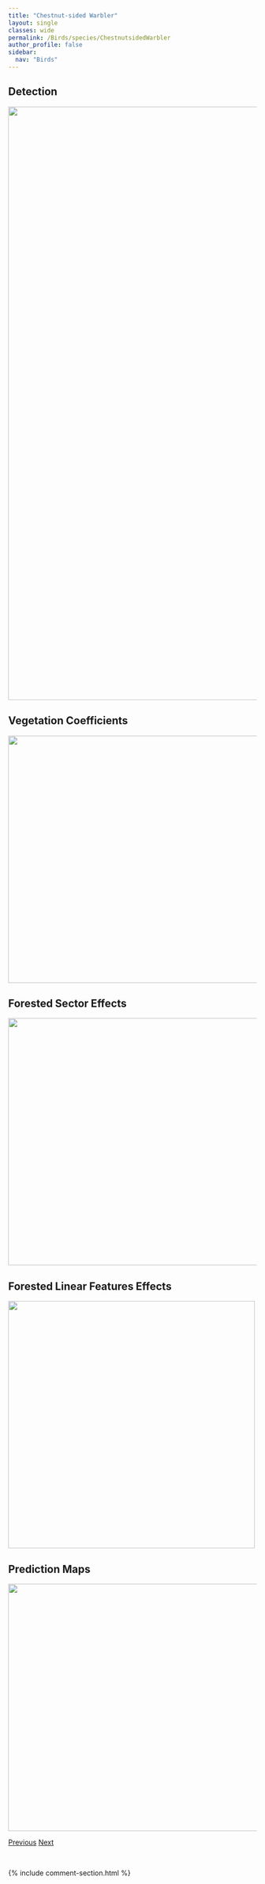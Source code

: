 ```yaml
---
title: "Chestnut-sided Warbler"
layout: single
classes: wide
permalink: /Birds/species/ChestnutsidedWarbler
author_profile: false
sidebar:
  nav: "Birds"
---
```


<h2>Detection</h2>

<a href="https://drive.google.com/uc?export=view&id=1GptCvhzNzznoSnhJYw6IeG0sR4yXvquG">
<img src="https://drive.google.com/uc?export=view&id=1GptCvhzNzznoSnhJYw6IeG0sR4yXvquG" height = "1200" width = "800">
</a>


<h2>Vegetation Coefficients</h2>

<a href="https://drive.google.com/uc?export=view&id=1c3m0t6pd-kyg3LJFXnvpinPjskZN8nEw">
<img src="https://drive.google.com/uc?export=view&id=1c3m0t6pd-kyg3LJFXnvpinPjskZN8nEw" height = "500" width = "1000">
</a>


<h2>Forested Sector Effects</h2>

<a href="https://drive.google.com/uc?export=view&id=1nOv2Ady6HioKYqwMUAek6z6U2BKybpqO">
<img src="https://drive.google.com/uc?export=view&id=1nOv2Ady6HioKYqwMUAek6z6U2BKybpqO" height = "500" width = "1000">
</a>


<h2>Forested Linear Features Effects</h2>

<a href="https://drive.google.com/uc?export=view&id=1O8ANxpcH3hRJEYOWhZJeQiJ_5L4cJkHu">
<img src="https://drive.google.com/uc?export=view&id=1O8ANxpcH3hRJEYOWhZJeQiJ_5L4cJkHu" height = "500" width = "500">
</a>


<h2>Prediction Maps</h2>

<a href="https://drive.google.com/uc?export=view&id=1BCsPYwWc1pZ3E-peknAPlL5XhbOMg8ax">
<img src="https://drive.google.com/uc?export=view&id=1BCsPYwWc1pZ3E-peknAPlL5XhbOMg8ax" height = "500" width = "1000">
</a>


<a href="/DevelopmentWebsite/Birds/species/CommonYellowthroat" class="pagination--pager" title="Geothlypis trichas">Previous</a> <a href="/DevelopmentWebsite/Birds/species/DarkeyedJunco" class="pagination--pager" title="Junco hyemalis">Next</a>

<p>&nbsp;</p>

{% include comment-section.html %}
